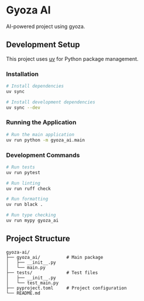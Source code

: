 # Gyoza AI

AI-powered project using gyoza.

## Development Setup

This project uses [uv](https://github.com/astral-sh/uv) for Python package management.

### Installation

```bash
# Install dependencies
uv sync

# Install development dependencies
uv sync --dev
```

### Running the Application

```bash
# Run the main application
uv run python -m gyoza_ai.main
```

### Development Commands

```bash
# Run tests
uv run pytest

# Run linting
uv run ruff check

# Run formatting
uv run black .

# Run type checking
uv run mypy gyoza_ai
```

## Project Structure

```
gyoza-ai/
├── gyoza_ai/          # Main package
│   ├── __init__.py
│   └── main.py
├── tests/             # Test files
│   ├── __init__.py
│   └── test_main.py
├── pyproject.toml     # Project configuration
└── README.md
```